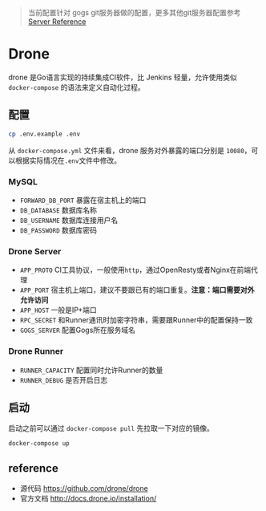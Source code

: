 > 当前配置针对 gogs git服务器做的配置，更多其他git服务器配置参考 [Server Reference](https://docs.drone.io/reference/server/)

#  Drone

drone 是Go语言实现的持续集成CI软件，比 Jenkins 轻量，允许使用类似 `docker-compose` 的语法来定义自动化过程。

## 配置

```bash
cp .env.example .env
```

从 `docker-compose.yml` 文件来看，drone 服务对外暴露的端口分别是 `10080`，可以根据实际情况在`.env`文件中修改。

### MySQL

- `FORWARD_DB_PORT` 暴露在宿主机上的端口
- `DB_DATABASE` 数据库名称
- `DB_USERNAME` 数据库连接用户名
- `DB_PASSWORD` 数据库密码

### Drone Server

- `APP_PROTO` CI工具协议，一般使用`http`，通过OpenResty或者Nginx在前端代理
- `APP_PORT` 宿主机上端口，建议不要跟已有的端口重复。**注意：端口需要对外允许访问**
- `APP_HOST` 一般是IP+端口
- `RPC_SECRET` 和Runner通讯时加密字符串，需要跟Runner中的配置保持一致
- `GOGS_SERVER` 配置Gogs所在服务域名

### Drone Runner

- `RUNNER_CAPACITY` 配置同时允许Runner的数量
- `RUNNER_DEBUG` 是否开启日志


## 启动

启动之前可以通过 `docker-compose pull` 先拉取一下对应的镜像。

```
docker-compose up
```

## reference

- 源代码 <https://github.com/drone/drone>
- 官方文档 <http://docs.drone.io/installation/>
